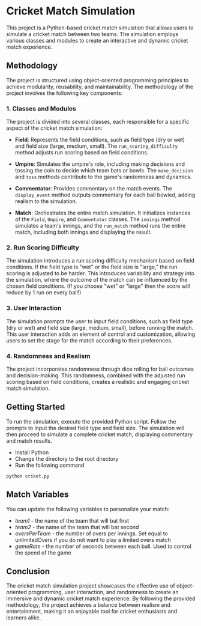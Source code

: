 # Cricket Match Simulation

This project is a Python-based cricket match simulation that allows users to simulate a cricket match between two teams. The simulation employs various classes and modules to create an interactive and dynamic cricket match experience.

## Methodology

The project is structured using object-oriented programming principles to achieve modularity, reusability, and maintainability. The methodology of the project involves the following key components:

### 1. Classes and Modules

The project is divided into several classes, each responsible for a specific aspect of the cricket match simulation:

- **Field**: Represents the field conditions, such as field type (dry or wet) and field size (large, medium, small). The `run_scoring_difficulty` method adjusts run scoring based on field conditions.

- **Umpire**: Simulates the umpire's role, including making decisions and tossing the coin to decide which team bats or bowls. The `make_decision` and `toss` methods contribute to the game's randomness and dynamics.

- **Commentator**: Provides commentary on the match events. The `display_event` method outputs commentary for each ball bowled, adding realism to the simulation.

- **Match**: Orchestrates the entire match simulation. It initializes instances of the `Field`, `Umpire`, and `Commentator` classes. The `innings` method simulates a team's innings, and the `run_match` method runs the entire match, including both innings and displaying the result.

### 2. Run Scoring Difficulty

The simulation introduces a run scoring difficulty mechanism based on field conditions. If the field type is "wet" or the field size is "large," the run scoring is adjusted to be harder. This introduces variability and strategy into the simulation, where the outcome of the match can be influenced by the chosen field conditions.
(If you choose "wet" or "large" then the score will reduce by 1 run on every ball!)
### 3. User Interaction

The simulation prompts the user to input field conditions, such as field type (dry or wet) and field size (large, medium, small), before running the match. This user interaction adds an element of control and customization, allowing users to set the stage for the match according to their preferences.

### 4. Randomness and Realism

The project incorporates randomness through dice rolling for ball outcomes and decision-making. This randomness, combined with the adjusted run scoring based on field conditions, creates a realistic and engaging cricket match simulation.

## Getting Started

To run the simulation, execute the provided Python script. Follow the prompts to input the desired field type and field size. The simulation will then proceed to simulate a complete cricket match, displaying commentary and match results.

* Install Python
* Change the directory to the root directory
* Run the following command
```
python criket.py
```
## Match Variables

You can update the following variables to personalize your match:

* _team1_ - the name of the team that will bat first
* _team2_ - the name of the team that will bat second
* _oversPerTeam_ - the number of overs per innings. Set equal to unlimitedOvers if you do not want to play a limited overs match
* _gameRate_ - the number of seconds between each ball. Used to control the speed of the game

## Conclusion

The cricket match simulation project showcases the effective use of object-oriented programming, user interaction, and randomness to create an immersive and dynamic cricket match experience. By following the provided methodology, the project achieves a balance between realism and entertainment, making it an enjoyable tool for cricket enthusiasts and learners alike.
